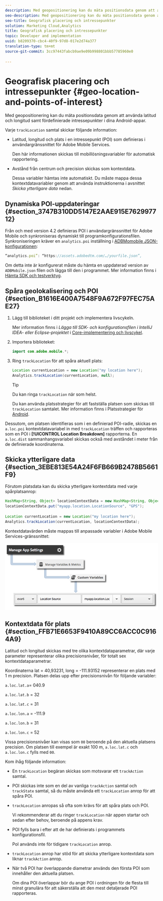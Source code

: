 ```yaml
---
description: Med geopositionering kan du mäta positionsdata genom att använda latitud och longitud samt fördefinierade intressepunkter i dina Android-appar.
seo-description: Med geopositionering kan du mäta positionsdata genom att använda latitud och longitud samt fördefinierade intressepunkter i dina Android-appar.
seo-title: Geografisk placering och intressepunkter
solution: Marketing Cloud,Analytics
title: Geografisk placering och intressepunkter
topic: Developer and implementation
uuid: b8209370-cbc4-40f9-97d8-017e2d74a377
translation-type: tm+mt
source-git-commit: 3cc97443fabcb9ae9e09b998801bbb57785960e0

---
```



# Geografisk placering och intressepunkter {#geo-location-and-points-of-interest}

Med geopositionering kan du mäta positionsdata genom att använda latitud och longitud samt fördefinierade intressepunkter i dina Android-appar.

Varje `trackLocation` samtal skickar följande information:

* Latitud, longitud och plats i en intressepunkt (POI) som definieras i användargränssnittet för Adobe Mobile Services.

   Den här informationen skickas till mobillösningsvariabler för automatisk rapportering.

* Avstånd från centrum och precision skickas som kontextdata.

   Dessa variabler hämtas inte automatiskt. Du måste mappa dessa kontextdatavariabler genom att använda instruktionerna i avsnittet *Skicka ytterligare data* nedan.

## Dynamiska POI-uppdateringar {#section_3747B310DD5147E2AAE915E762997712}

Från och med version 4.2 definieras POI i användargränssnittet för Adobe Mobile och synkroniseras dynamiskt till programkonfigurationsfilen. Synkroniseringen kräver en `analytics.poi` inställning i [ADBMomobile JSON-konfigurationen](/help/android/configuration/json-config/json-config.md):

```js
“analytics.poi”: “https://assets.adobedtm.com/…/yourfile.json”,
```

Om detta inte är konfigurerat måste du hämta en uppdaterad version av `ADBMobile.json` filen och lägga till den i programmet. Mer information finns i [Hämta SDK och testverktyg](/help/android/getting-started/requirements.md).

## Spåra geolokalisering och POI {#section_B1616E400A7548F9A672F97FEC75AE27}

1. Lägg till biblioteket i ditt projekt och implementera livscykeln.

   Mer information finns i *Lägga till SDK- och konfigurationsfilen i IntelliJ IDEA- eller Eclipse-projektet* i [Core-implementering och livscykel](/help/android/getting-started/dev-qs.md).

1. Importera biblioteket:

   ```java
   import com.adobe.mobile.*;
   ```

1. Ring `trackLocation` för att spåra aktuell plats:

   ```java
   Location currentLocation = new Location("my location here"); 
   Analytics.trackLocation(currentLocation, null);
   ```

   >[!TIP]
   >
   >Du kan ringa `trackLocation` när som helst.

   Du kan använda platsstrategier för att fastställa platsen som skickas till `trackLocation` samtalet. Mer information finns i Platsstrategier för [Android](https://developer.android.com/guide/topics/location/strategies.html).

Dessutom, om platsen identifieras som i en definierad POI-radie, skickas en `a.loc.poi` kontextdatavariabel in med `trackLocation` träffen och rapporteras som en POI i **[!UICONTROL Location Breakdown]** rapporterna. En `a.loc.dist` sammanhangsvariabel skickas också med avståndet i meter från de definierade koordinaterna.

## Skicka ytterligare data {#section_3EBE813E54A24F6FB669B2478B5661F9}

Förutom platsdata kan du skicka ytterligare kontextdata med varje spårplatsanrop:

```java
HashMap<String, Object> locationContextData = new HashMap<String, Object>(); 
locationContextData.put("myapp.location.LocationSource", "GPS"); 
 
Location currentLocation = new Location("my location here"); 
Analytics.trackLocation(currentLocation, locationContextData);
```

Kontextdatavärden måste mappas till anpassade variabler i Adobe Mobile Services-gränssnittet:

![](assets/map-location-context-data.png)

## Kontextdata för plats {#section_FFB71E6653F9410A89CC6ACC0C9164A9}

Latitud och longitud skickas med tre olika kontextdataparametrar, där varje parameter representerar olika precisionsnivåer, för totalt sex kontextdataparametrar.

Koordinaterna lat = 40,93231, long = -111.93152 representerar en plats med 1 m precision. Platsen delas upp efter precisionsnivån för följande variabler:

`a.loc.lat.a`= 040.9

`a.loc.lat.b` = 32

`a.loc.lat.c` = 31

`a.loc.lon.a` = -111.9

`a.loc.lon.b` = 31

`a.loc.lon.c` = 52

Vissa precisionsnivåer kan visas som `00` beroende på den aktuella platsens precision. Om platsen till exempel är exakt 100 m, `a.loc.lat.c` och `a.loc.lon.c` fylls med `00`.

Kom ihåg följande information:

* En `trackLocation` begäran skickas som motsvarar ett `trackAction` samtal.

* POI skickas inte som en del av vanliga `trackAction` samtal och `trackState` samtal, så du måste använda ett `trackLocation` anrop för att spåra POI.

* `trackLocation` anropas så ofta som krävs för att spåra plats och POI.

   Vi rekommenderar att du ringer `trackLocation` när appen startar och sedan efter behov, beroende på appens krav.

* POI fylls bara i efter att de har definierats i programmets konfigurationsfil.

   PoI används inte för tidigare `trackLocation` anrop.
* `trackLocation` anrop har stöd för att skicka ytterligare kontextdata som liknar `trackAction` anrop.

* När två POI har överlappande diametrar används den första POI som innehåller den aktuella platsen.

   Om dina POI överlappar bör du ange POI i ordningen för de flesta till minst granulära för att säkerställa att den mest detaljerade POI rapporteras.

